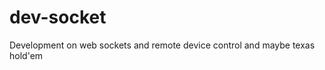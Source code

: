 dev-socket
==========

Development on web sockets and remote device control and maybe texas hold'em 

